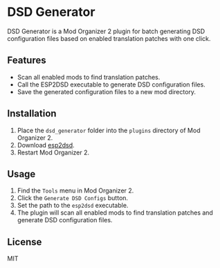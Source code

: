# DSD Generator

DSD Generator is a Mod Organizer 2 plugin for batch generating DSD configuration files based on enabled translation patches with one click.

## Features

- Scan all enabled mods to find translation patches.
- Call the ESP2DSD executable to generate DSD configuration files.
- Save the generated configuration files to a new mod directory.

## Installation

1. Place the `dsd_generator` folder into the `plugins` directory of Mod Organizer 2.
2. Download [esp2dsd](https://www.nexusmods.com/skyrimspecialedition/mods/107676?tab=files).
3. Restart Mod Organizer 2.

## Usage

1. Find the `Tools` menu in Mod Organizer 2.
2. Click the `Generate DSD Configs` button.
3. Set the path to the `esp2dsd` executable.
4. The plugin will scan all enabled mods to find translation patches and generate DSD configuration files.

## License
MIT